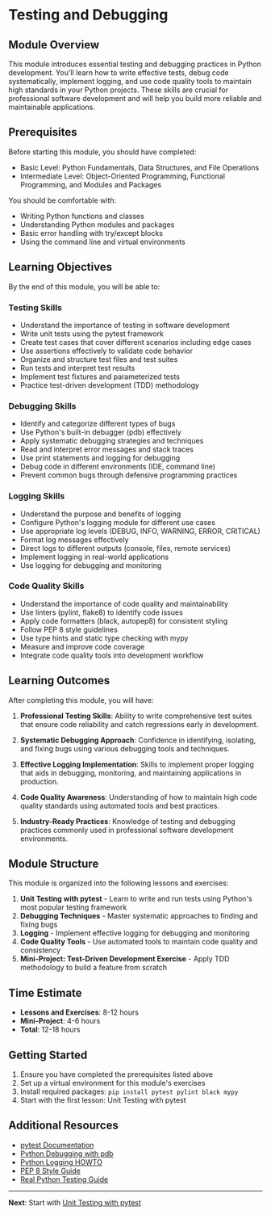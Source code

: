# Testing and Debugging

## Module Overview

This module introduces essential testing and debugging practices in Python development. You'll learn how to write effective tests, debug code systematically, implement logging, and use code quality tools to maintain high standards in your Python projects. These skills are crucial for professional software development and will help you build more reliable and maintainable applications.

## Prerequisites

Before starting this module, you should have completed:
- Basic Level: Python Fundamentals, Data Structures, and File Operations
- Intermediate Level: Object-Oriented Programming, Functional Programming, and Modules and Packages

You should be comfortable with:
- Writing Python functions and classes
- Understanding Python modules and packages
- Basic error handling with try/except blocks
- Using the command line and virtual environments

## Learning Objectives

By the end of this module, you will be able to:

### Testing Skills
- Understand the importance of testing in software development
- Write unit tests using the pytest framework
- Create test cases that cover different scenarios including edge cases
- Use assertions effectively to validate code behavior
- Organize and structure test files and test suites
- Run tests and interpret test results
- Implement test fixtures and parameterized tests
- Practice test-driven development (TDD) methodology

### Debugging Skills
- Identify and categorize different types of bugs
- Use Python's built-in debugger (pdb) effectively
- Apply systematic debugging strategies and techniques
- Read and interpret error messages and stack traces
- Use print statements and logging for debugging
- Debug code in different environments (IDE, command line)
- Prevent common bugs through defensive programming practices

### Logging Skills
- Understand the purpose and benefits of logging
- Configure Python's logging module for different use cases
- Use appropriate log levels (DEBUG, INFO, WARNING, ERROR, CRITICAL)
- Format log messages effectively
- Direct logs to different outputs (console, files, remote services)
- Implement logging in real-world applications
- Use logging for debugging and monitoring

### Code Quality Skills
- Understand the importance of code quality and maintainability
- Use linters (pylint, flake8) to identify code issues
- Apply code formatters (black, autopep8) for consistent styling
- Follow PEP 8 style guidelines
- Use type hints and static type checking with mypy
- Measure and improve code coverage
- Integrate code quality tools into development workflow

## Learning Outcomes

After completing this module, you will have:

1. **Professional Testing Skills**: Ability to write comprehensive test suites that ensure code reliability and catch regressions early in development.

2. **Systematic Debugging Approach**: Confidence in identifying, isolating, and fixing bugs using various debugging tools and techniques.

3. **Effective Logging Implementation**: Skills to implement proper logging that aids in debugging, monitoring, and maintaining applications in production.

4. **Code Quality Awareness**: Understanding of how to maintain high code quality standards using automated tools and best practices.

5. **Industry-Ready Practices**: Knowledge of testing and debugging practices commonly used in professional software development environments.

## Module Structure

This module is organized into the following lessons and exercises:

1. **Unit Testing with pytest** - Learn to write and run tests using Python's most popular testing framework
2. **Debugging Techniques** - Master systematic approaches to finding and fixing bugs
3. **Logging** - Implement effective logging for debugging and monitoring
4. **Code Quality Tools** - Use automated tools to maintain code quality and consistency
5. **Mini-Project: Test-Driven Development Exercise** - Apply TDD methodology to build a feature from scratch

## Time Estimate

- **Lessons and Exercises**: 8-12 hours
- **Mini-Project**: 4-6 hours
- **Total**: 12-18 hours

## Getting Started

1. Ensure you have completed the prerequisites listed above
2. Set up a virtual environment for this module's exercises
3. Install required packages: `pip install pytest pylint black mypy`
4. Start with the first lesson: Unit Testing with pytest

## Additional Resources

- [pytest Documentation](https://docs.pytest.org/)
- [Python Debugging with pdb](https://docs.python.org/3/library/pdb.html)
- [Python Logging HOWTO](https://docs.python.org/3/howto/logging.html)
- [PEP 8 Style Guide](https://pep8.org/)
- [Real Python Testing Guide](https://realpython.com/python-testing/)

---

**Next**: Start with [Unit Testing with pytest](lessons/01_unit_testing_pytest.md)